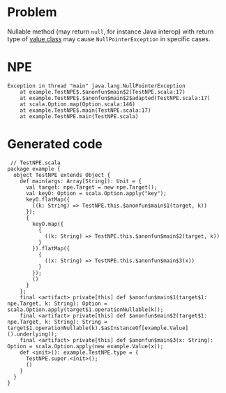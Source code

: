 # Problem
Nullable method (may return `null`, for instance Java interop) with return type of [value class](http://docs.scala-lang.org/sips/completed/value-classes.html) 
may cause `NullPointerException` in specific cases.

# NPE

```
Exception in thread "main" java.lang.NullPointerException
	at example.TestNPE$.$anonfun$main$2(TestNPE.scala:17)
	at example.TestNPE$.$anonfun$main$2$adapted(TestNPE.scala:17)
	at scala.Option.map(Option.scala:146)
	at example.TestNPE$.main(TestNPE.scala:17)
	at example.TestNPE.main(TestNPE.scala)
```

# Generated code 

```
 // TestNPE.scala
package example {
  object TestNPE extends Object {
    def main(args: Array[String]): Unit = {
      val target: npe.Target = new npe.Target();
      val keyO: Option = scala.Option.apply("key");
      keyO.flatMap({
        ((k: String) => TestNPE.this.$anonfun$main$1(target, k))
      });
      {
        keyO.map({
          {
            ((k: String) => TestNPE.this.$anonfun$main$2(target, k))
          }
        }).flatMap({
          {
            ((x: String) => TestNPE.this.$anonfun$main$3(x))
          }
        });
        ()
      }
    };
    final <artifact> private[this] def $anonfun$main$1(target$1: npe.Target, k: String): Option = scala.Option.apply(target$1.operationNullable(k));
    final <artifact> private[this] def $anonfun$main$2(target$1: npe.Target, k: String): String = target$1.operationNullable(k).$asInstanceOf[example.Value]().underlying();
    final <artifact> private[this] def $anonfun$main$3(x: String): Option = scala.Option.apply(new example.Value(x));
    def <init>(): example.TestNPE.type = {
      TestNPE.super.<init>();
      ()
    }
  }
}
```